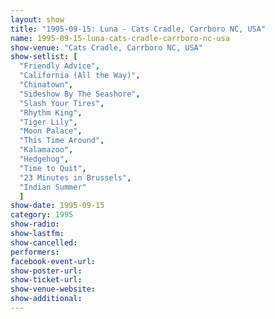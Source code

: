 ```yaml
---
layout: show
title: "1995-09-15: Luna - Cats Cradle, Carrboro NC, USA"
name: 1995-09-15-luna-cats-cradle-carrboro-nc-usa
show-venue: "Cats Cradle, Carrboro NC, USA"
show-setlist: [
  "Friendly Advice",
  "California (All the Way)",
  "Chinatown",
  "Sideshow By The Seashore",
  "Slash Your Tires",
  "Rhythm King",
  "Tiger Lily",
  "Moon Palace",
  "This Time Around",
  "Kalamazoo",
  "Hedgehog",
  "Time to Quit",
  "23 Minutes in Brussels",
  "Indian Summer"
  ]
show-date: 1995-09-15
category: 1995
show-radio: 
show-lastfm: 
show-cancelled: 
performers: 
facebook-event-url: 
show-poster-url: 
show-ticket-url: 
show-venue-website: 
show-additional: 
---
```


